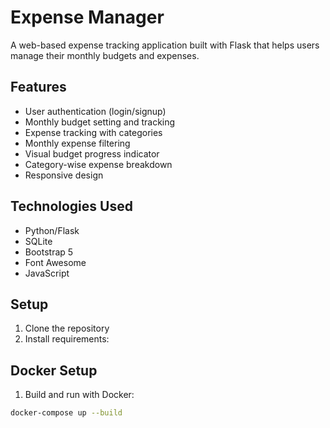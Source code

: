 # Expense Manager

A web-based expense tracking application built with Flask that helps users manage their monthly budgets and expenses.

## Features

- User authentication (login/signup)
- Monthly budget setting and tracking
- Expense tracking with categories
- Monthly expense filtering
- Visual budget progress indicator
- Category-wise expense breakdown
- Responsive design

## Technologies Used

- Python/Flask
- SQLite
- Bootstrap 5
- Font Awesome
- JavaScript

## Setup

1. Clone the repository
2. Install requirements:

## Docker Setup

1. Build and run with Docker:
```bash
docker-compose up --build
```